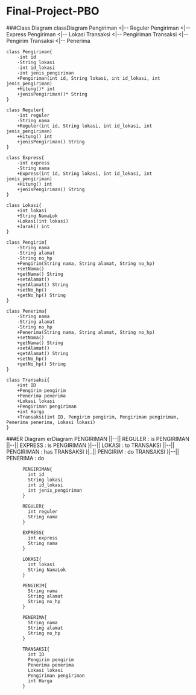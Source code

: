 # Final-Project-PBO

###Class Diagram
classDiagram
    Pengiriman <|-- Reguler
    Pengiriman <|-- Express
    Pengiriman <|-- Lokasi
    Transaksi <|-- Pengiriman
    Transaksi <|-- Pengirim
    Transaksi <|-- Penerima

    class Pengiriman{
        -int id
        -String lokasi
        -int id_lokasi
        -int jenis_pengiriman
        +Pengiriman(int id, String lokasi, int id_lokasi, int jenis_pengiriman)
        +Hitung()* int
        +jenisPengiriman()* String
    }
    
    class Reguler{
        -int reguler
        -String nama
        +Reguler(int id, String lokasi, int id_lokasi, int jenis_pengiriman)
        +Hitung() int
        +jenisPengiriman() String
    }

    class Express{
        -int express
        -String nama
        +Express(int id, String lokasi, int id_lokasi, int jenis_pengiriman)
        +Hitung() int
        +jenisPengiriman() String
    }

    class Lokasi{
        +int lokasi
        +String NamaLok
        +Lokasi(int lokasi)
        +Jarak() int
    }

    class Pengirim{
        -String nama
        -String alamat
        -String no_hp
        +Pengirim(String nama, String alamat, String no_hp)
        +setNama()
        +getNama() String
        +setAlamat()
        +getAlamat() String
        +setNo_hp()
        +getNo_hp() String
    }

    class Penerima{
        -String nama
        -String alamat
        -String no_hp
        +Penerima(String nama, String alamat, String no_hp)
        +setNama()
        +getNama() String
        +setAlamat()
        +getAlamat() String
        +setNo_hp()
        +getNo_hp() String
    }

    class Transaksi{
        +int ID
        +Pengirim pengirim
        +Penerima penerima
        +Lokasi lokasi
        +Pengiriman pengiriman
        +int Harga
        +Transaksi(int ID, Pengirim pengirim, Pengiriman pengiriman, Penerima penerima, Lokasi lokasi)
    }

###ER Diagram
erDiagram
          PENGIRIMAN ||--|| REGULER : is
          PENGIRIMAN ||--|| EXPRESS : is
          PENGIRIMAN }|--|| LOKASI : to
          TRANSAKSI ||--|| PENGIRIMAN : has
          TRANSAKSI }|..|| PENGIRIM : do
          TRANSAKSI }|--|| PENERIMA : do

          PENGIRIMAN{
            int id
            String lokasi
            int id_lokasi
            int jenis_pengiriman
          }

          REGULER{
            int reguler
            String nama
          }

          EXPRESS{
            int express
            String nama
          }

          LOKASI{
            int lokasi
            String NamaLok
          }

          PENGIRIM{
            String nama
            String alamat
            String no_hp
          }

          PENERIMA{
            String nama
            String alamat
            String no_hp
          }

          TRANSAKSI{
            int ID
            Pengirim pengirim
            Penerima penerima
            Lokasi lokasi
            Pengiriman pengiriman
            int Harga
          }
